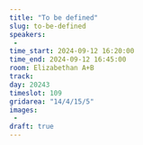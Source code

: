 ```yaml
---
title: "To be defined"
slug: to-be-defined
speakers:
 - 
time_start: 2024-09-12 16:20:00
time_end: 2024-09-12 16:45:00
room: Elizabethan A+B
track: 
day: 20243
timeslot: 109
gridarea: "14/4/15/5"
images: 
 - 
draft: true 
---
```


